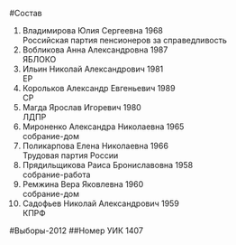 #Состав
1. Владимирова Юлия Сергеевна 1968   
    Российская партия пенсионеров за справедливость
2. Вобликова Анна Александровна 1987   
    ЯБЛОКО
3. Ильин Николай Александрович 1981   
    ЕР
4. Корольков Александр Евгеньевич 1989   
    СР
5. Магда Ярослав Игоревич 1980   
    ЛДПР
6. Мироненко Александра Николаевна 1965   
    собрание-дом
7. Поликарпова Елена Николаевна 1966   
    Трудовая партия России
8. Прядильщикова Раиса Брониславовна 1958   
    собрание-работа
9. Ремжина Вера Яковлевна 1960   
    собрание-дом
10. Садофьев Николай Александрович 1959   
    КПРФ

#Выборы-2012
##Номер УИК
1407